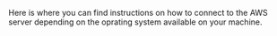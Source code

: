 Here is where you can find instructions on how to connect to the AWS server depending on the oprating system available on your machine.
